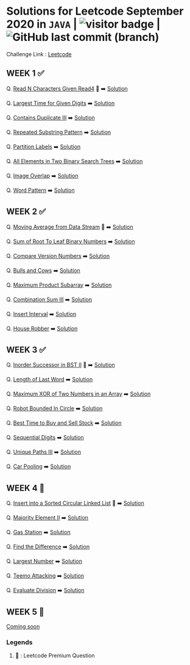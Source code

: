 # Solutions for Leetcode September 2020 in `JAVA`  | <img src="https://visitor-badge.laobi.icu/badge?page_id=abhisheksurve45.leetcode-sep-2020" alt="visitor badge"/> | ![GitHub last commit (branch)](https://img.shields.io/github/last-commit/abhisheksurve45/leetcode-sep-2020/master)

Challenge Link : [Leetcode](https://leetcode.com/explore/challenge/card/september-leetcoding-challenge/)

## WEEK 1 ✅

Q. [Read N Characters Given Read4](https://leetcode.com/explore/challenge/card/september-leetcoding-challenge/554/week-1-september-1st-september-7th/3444/) 🔏 ➡️ [Solution](https://github.com/abhisheksurve45/leetcode-sep-2020/blob/master/WEEK1/ReadNCharactersRead4.java)

Q. [Largest Time for Given Digits](https://leetcode.com/explore/challenge/card/september-leetcoding-challenge/554/week-1-september-1st-september-7th/3445/) ➡️ [Solution](https://github.com/abhisheksurve45/leetcode-sep-2020/blob/master/WEEK1/LargestTimeforGivenDigits.java)

Q. [Contains Duplicate III](https://leetcode.com/explore/challenge/card/september-leetcoding-challenge/554/week-1-september-1st-september-7th/3446/) ➡️ [Solution](https://github.com/abhisheksurve45/leetcode-sep-2020/blob/master/WEEK1/ContainsDuplicateIII.java)

Q. [Repeated Substring Pattern](https://leetcode.com/explore/challenge/card/september-leetcoding-challenge/554/week-1-september-1st-september-7th/3447/) ➡️ [Solution](https://github.com/abhisheksurve45/leetcode-sep-2020/blob/master/WEEK1/RepeatedSubstringPattern.java)

Q. [Partition Labels](https://leetcode.com/explore/challenge/card/september-leetcoding-challenge/554/week-1-september-1st-september-7th/3448/) ➡️ [Solution](https://github.com/abhisheksurve45/leetcode-sep-2020/blob/master/WEEK1/PartitionLabels.java)

Q. [All Elements in Two Binary Search Trees](https://leetcode.com/explore/challenge/card/september-leetcoding-challenge/554/week-1-september-1st-september-7th/3449/) ➡️ [Solution](https://github.com/abhisheksurve45/leetcode-sep-2020/blob/master/WEEK1/AllElementsinTwoBST.java)

Q. [Image Overlap](https://leetcode.com/explore/challenge/card/september-leetcoding-challenge/554/week-1-september-1st-september-7th/3450/) ➡️ [Solution](https://github.com/abhisheksurve45/leetcode-sep-2020/blob/master/WEEK1/ImageOverlap.java)

Q. [Word Pattern](https://leetcode.com/explore/challenge/card/september-leetcoding-challenge/554/week-1-september-1st-september-7th/3451/) ➡️ [Solution](https://github.com/abhisheksurve45/leetcode-sep-2020/blob/master/WEEK1/WordPattern.java)

## WEEK 2 ✅

Q. [Moving Average from Data Stream](https://leetcode.com/explore/challenge/card/september-leetcoding-challenge/555/week-2-september-8th-september-14th/3452/) 🔏 ➡️ [Solution](https://github.com/abhisheksurve45/leetcode-sep-2020/blob/master/WEEK2/MovingAveragefromDataStream.java)

Q. [Sum of Root To Leaf Binary Numbers](https://leetcode.com/explore/challenge/card/september-leetcoding-challenge/555/week-2-september-8th-september-14th/3453/) ➡️ [Solution](https://github.com/abhisheksurve45/leetcode-sep-2020/blob/master/WEEK2/SumofRootToLeafBinaryNumbers.java)

Q. [Compare Version Numbers](https://leetcode.com/explore/challenge/card/september-leetcoding-challenge/555/week-2-september-8th-september-14th/3454/) ➡️ [Solution](https://github.com/abhisheksurve45/leetcode-sep-2020/blob/master/WEEK2/CompareVersionNumbers.java)

Q. [Bulls and Cows](https://leetcode.com/explore/challenge/card/september-leetcoding-challenge/555/week-2-september-8th-september-14th/3455/) ➡️ [Solution](https://github.com/abhisheksurve45/leetcode-sep-2020/blob/master/WEEK2/BullsCows.java)

Q. [Maximum Product Subarray](https://leetcode.com/explore/challenge/card/september-leetcoding-challenge/555/week-2-september-8th-september-14th/3456/) ➡️ [Solution](https://github.com/abhisheksurve45/leetcode-sep-2020/blob/master/WEEK2/MaximumProductSubarray.java)

Q. [Combination Sum III](https://leetcode.com/explore/challenge/card/september-leetcoding-challenge/555/week-2-september-8th-september-14th/3457/) ➡️ [Solution](https://github.com/abhisheksurve45/leetcode-sep-2020/blob/master/WEEK2/CombinationSumIII.java)

Q. [Insert Interval](https://leetcode.com/explore/challenge/card/september-leetcoding-challenge/555/week-2-september-8th-september-14th/3458/) ➡️ [Solution](https://github.com/abhisheksurve45/leetcode-sep-2020/blob/master/WEEK2/InsertInterval.java)

Q. [House Robber](https://leetcode.com/explore/challenge/card/september-leetcoding-challenge/555/week-2-september-8th-september-14th/3459/) ➡️ [Solution](https://github.com/abhisheksurve45/leetcode-sep-2020/blob/master/WEEK2/HouseRobber.java)

## WEEK 3 ✅

Q. [Inorder Successor in BST II](https://leetcode.com/explore/challenge/card/september-leetcoding-challenge/556/week-3-september-15th-september-21st/3460/) 🔏 ➡️ [Solution](https://github.com/abhisheksurve45/leetcode-sep-2020/blob/master/WEEK3/InorderSuccessorBSTII.java)

Q. [Length of Last Word](https://leetcode.com/explore/challenge/card/september-leetcoding-challenge/556/week-3-september-15th-september-21st/3461/) ➡️ [Solution](https://github.com/abhisheksurve45/leetcode-sep-2020/blob/master/WEEK3/LengthofLastWord.java)

Q. [Maximum XOR of Two Numbers in an Array](https://leetcode.com/explore/challenge/card/september-leetcoding-challenge/556/week-3-september-15th-september-21st/3462/) ➡️ [Solution](https://github.com/abhisheksurve45/leetcode-sep-2020/blob/master/WEEK3/MaximumXORofTwoNumbersinArray.java)

Q. [Robot Bounded In Circle](https://leetcode.com/explore/challenge/card/september-leetcoding-challenge/556/week-3-september-15th-september-21st/3463/) ➡️ [Solution](https://github.com/abhisheksurve45/leetcode-sep-2020/blob/master/WEEK3/RobotBoundedInCircle.java)

Q. [Best Time to Buy and Sell Stock](https://leetcode.com/explore/challenge/card/september-leetcoding-challenge/556/week-3-september-15th-september-21st/3464/) ➡️ [Solution](https://github.com/abhisheksurve45/leetcode-sep-2020/blob/master/WEEK3/BestTimetoBuyandSellStock.java)

Q. [Sequential Digits](https://leetcode.com/explore/challenge/card/september-leetcoding-challenge/556/week-3-september-15th-september-21st/3465/) ➡️ [Solution](https://github.com/abhisheksurve45/leetcode-sep-2020/blob/master/WEEK3/SequentialDigits.java)

Q. [Unique Paths III](https://leetcode.com/explore/challenge/card/september-leetcoding-challenge/556/week-3-september-15th-september-21st/3466/) ➡️ [Solution](https://github.com/abhisheksurve45/leetcode-sep-2020/blob/master/WEEK3/UniquePathsIII.java)

Q. [Car Pooling](https://leetcode.com/explore/challenge/card/september-leetcoding-challenge/556/week-3-september-15th-september-21st/3467/) ➡️ [Solution](https://github.com/abhisheksurve45/leetcode-sep-2020/blob/master/WEEK3/CarPooling.java)

## WEEK 4 🚧

Q. [Insert into a Sorted Circular Linked List](https://leetcode.com/explore/challenge/card/september-leetcoding-challenge/557/week-4-september-22nd-september-28th/3468/) 🔏 ➡️ [Solution](https://github.com/abhisheksurve45/leetcode-sep-2020/blob/master/WEEK4/InsertintoSortedCircularLinkedList.java)

Q. [Majority Element II](https://leetcode.com/explore/challenge/card/september-leetcoding-challenge/557/week-4-september-22nd-september-28th/3469/) ➡️ [Solution](https://github.com/abhisheksurve45/leetcode-sep-2020/blob/master/WEEK4/MajorityElementII.java)

Q. [Gas Station](https://leetcode.com/explore/challenge/card/september-leetcoding-challenge/557/week-4-september-22nd-september-28th/3470/) ➡️ [Solution](https://github.com/abhisheksurve45/leetcode-sep-2020/blob/master/WEEK4/GasStation.java)

Q. [Find the Difference](https://leetcode.com/explore/challenge/card/september-leetcoding-challenge/557/week-4-september-22nd-september-28th/3471/) ➡️ [Solution](https://github.com/abhisheksurve45/leetcode-sep-2020/blob/master/WEEK4/FindtheDifference.java)

Q. [Largest Number](https://leetcode.com/explore/challenge/card/september-leetcoding-challenge/557/week-4-september-22nd-september-28th/3472/) ➡️ [Solution](https://github.com/abhisheksurve45/leetcode-sep-2020/blob/master/WEEK4/LargestNumber.java)

Q. [Teemo Attacking](https://leetcode.com/explore/challenge/card/september-leetcoding-challenge/557/week-4-september-22nd-september-28th/3473/) ➡️ [Solution](https://github.com/abhisheksurve45/leetcode-sep-2020/blob/master/WEEK4/TeemoAttacking.java)

Q. [Evaluate Division](https://leetcode.com/explore/challenge/card/september-leetcoding-challenge/557/week-4-september-22nd-september-28th/3474/) ➡️ [Solution](https://github.com/abhisheksurve45/leetcode-sep-2020/blob/master/WEEK4/EvaluateDivision.java)

## WEEK 5 🚧

[Coming soon](https://leetcode.com/explore/challenge/card/september-leetcoding-challenge/)


### Legends 

1. 🔏 : Leetcode Premium Question
